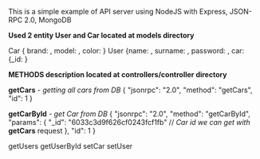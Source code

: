 This is a simple example of API server using NodeJS with Express, JSON-RPC 2.0, MongoDB

**Used 2 entity User and Car located at models directory**

Car { brand: , model: , color: }
User {name: , surname: , password: , car: {_id: }

**METHODS description located at controllers/controller directory** 

**getCars** - _getting all cars from DB_
{ 
"jsonrpc": "2.0", 
 "method": "getCars", 
 "id": 1 
}

**getCarById** - _get Car from DB_
{
"jsonrpc": "2.0", 
"method": "getCarById",
"params": {
    "_id": "6033c3d9f626cf0243fcf1fb" // _Car id we can get with_ **getCars** request
}, 
"id": 1
}



getUsers
getUserById
setCar
setUser

